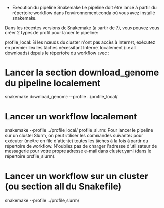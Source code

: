 - Éxecution du pipeline Snakemake
Le pipeline doit être lancé à partir du répertoire workflow dans l'environnement conda où vous avez installé snakemake.

Dans les récentes versions de Snakemake (à partir de 7), vous pouvez vous créer 2 types de profil pour lancer le pipeline:

profile_local: Si les nœuds du cluster n'ont pas accès à Internet, exécutez en premier lieu les tâches nécessitant Internet localement (i.e all downloads) depuis le répertoire du workflow avec :
# Lancer la section download_genome du pipeline localement
snakemake download_genome --profile ../profile_local/
# Lancer un workflow localement
snakemake --profile ../profile_local/ 
profile_slurm: Pour lancer le pipeline sur un cluster Slurm, on peut utiliser les commandes suivantes pour exécuter (mettre en file d'attente) toutes les tâches à la fois à partir du répertoire de workflow. N'oubliez pas de changer l'adresse d'utilisateur de messagerie pour votre propre adresse e-mail dans cluster.yaml (dans le répertoire profile_slurm).
# Lancer un workflow sur un cluster (ou section all du Snakefile)
snakemake --profile ../profile_slurm/
